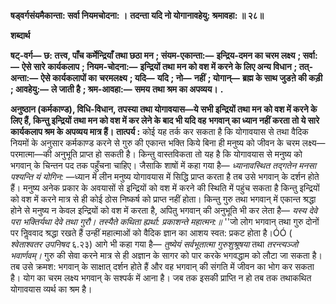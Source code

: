**षड्वर्गसंयमैकान्ता: सर्वा नियमचोदना: ।** **तदन्ता यदि नो योगानावहेयु: श्रमावहा: ॥ २८॥** 

**शब्दार्थ** 

**षट्-वर्ग—** **छ: तत्त्व, पाँच कर्मेन्द्रियाँ तथा छठा मन** **; संयम-एकान्ता:—** **इन्द्रिय-दमन का चरम लक्ष्य** **; सर्वा:—** **ऐसे सारे** **कार्यकलाप** **; नियम-चोदना:—** **इन्द्रियों तथा मन को वश में करने के लिए अन्य विधान** **; तत्-अन्ता:—** **ऐसे कार्यकलापों का** **चरमलक्ष्य** **; यदि—** **यदि** **; नो—** **नहीं** **; योगान्—** **ब्रह्म के साथ जुडऩे की कड़ी** **; आवहेयु:—** **ले जाती है** **; श्रम-आवहा:—** **समय** **तथा श्रम का अपव्यय।** **.** 

**अनुष्ठान (कर्मकाण्ड), विधि-विधान, तपस्या तथा योगावयास—ये सभी इन्द्रियों तथा मन** **को वश में करने के लिए हैं, किन्तु इन्द्रियों तथा मन को वश में कर लेने के बाद भी यदि वह** **भगवान् का ध्यान नहीं करता तो ये सारे कार्यकलाप श्रम के अपव्यय मात्र हैं।** **तात्पर्य :** कोई यह तर्क कर सकता है कि योगावयास से तथा वैदिक नियमों के अनुसार कर्मकाण्ड करने से गुरु की एकान्त भक्ति किये बिना ही मनुष्य को जीवन के चरम लक्ष्य—परमात्मा—की अनुभूति प्राप्त हो सकती है। किन्तु वास्तविकता तो यह है कि योगावयास से मनुष्य को भगवान् के चिन्तन पद तक पहुँचना चाहिए। जैसाकि शाषों में कहा गया है— *ध्यानावस्थित तद्गतेन मनसा* *पश्यन्ति यं योगिन:* —ध्यान में लीन मनुष्य योगावयास में सिद्धि प्राप्त करता है तब उसे भगवान् के दर्शन होते हैं। मनुष्य अनेक प्रकार के अवयासों से इन्द्रियों को वश में करने की स्थिति में पहुंच सकता है किन्तु इन्द्रियों को वश में करने मात्र से ही कोई ठोस निष्कर्ष को प्राप्त नहीं होता। किन्तु गुरु तथा भगवान् में एकान्त श्रद्धा होने से मनुष्य न केवल इन्द्रियों को वश में करता है, अपितु भगवान् की अनुभूति भी कर लेता है— *यस्य देवे परा भक्तिर्यथा देवे तथा गुरौ।* *तस्यैते कथिता ह्यर्था: प्रकाशन्ते महात्मन:॥* ''जो लोग भगवान् तथा गुरु दोनों पर निॢववाद श्रद्धा रखते हैं उन्हीं महात्माओं को वैदिक ज्ञान का आशय स्वत: प्रकट होता है।ÓÓ ( *श्वेताश्वतर उपनिषद* ६.२३) आगे भी कहा गया है— *तुष्येयं* *सर्वभूतात्मा गुरुशुश्रूषया* तथा *तरन्त्यञ्जो भवार्णवम्।* गुरु की सेवा करने मात्र से ही अज्ञान के सागर को पार करके भगवद्धाम को लौटा जा सकता है। तब उसे क्रमश: भगवान् के साक्षात् दर्शन होते हैं और वह भगवान् की संगति में जीवन का भोग कर सकता है। योग का चरम लक्ष्य भगवान् के सश्पर्क में आना है। जब तक इसकी प्राप्ति न हो तब तक तथाकथित योगावयास व्यर्थ का श्रम है।  